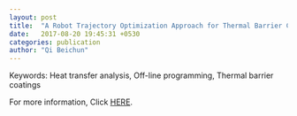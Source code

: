 ```yaml
---
layout: post
title:  "A Robot Trajectory Optimization Approach for Thermal Barrier Coatings Used for Free-Form Components(2 August, 2017, online first)"
date:   2017-08-20 19:45:31 +0530
categories: publication
author: "Qi Beichun"
---
```


Keywords:
Heat transfer analysis, Off-line programming, Thermal barrier coatings

For more information, Click [HERE][here].

[here]: http://link.springer.com/article/10.1007/s11666-017-0601-2
